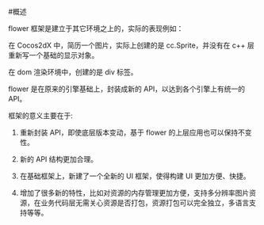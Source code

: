 #概述

flower 框架是建立于其它环境之上的，实际的表现例如：

在 Cocos2dX 中，简历一个图片，实际上创建的是 cc.Sprite，并没有在 c++ 层重新写一个基础的显示对象。

在 dom 渲染环境中，创建的是 div 标签。

flower 是在原来的引擎基础上，封装成新的 API，以达到各个引擎上有统一的 API。

框架的意义主要在于:

1. 重新封装 API，即使底层版本变动，基于 flower 的上层应用也可以保持不变性。

2. 新的 API 结构更加合理。

3. 在基础框架上，新建了一个全新的 UI 框架，使得构建 UI 更加方便、快捷。

4. 增加了很多新的特性，比如对资源的内存管理更加方便，支持多分辨率图片资源，在业务代码层无需关心资源是否打包，资源打包可以完全独立，多语言支持等等。